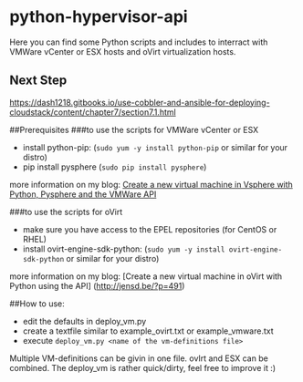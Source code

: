 # python-hypervisor-api
Here you can find some Python scripts and includes to interract with VMWare vCenter or ESX hosts and oVirt virtualization hosts.

## Next Step

https://dash1218.gitbooks.io/use-cobbler-and-ansible-for-deploying-cloudstack/content/chapter7/section7.1.html



##Prerequisites
###to use the scripts for VMWare vCenter or ESX
- install python-pip: (`sudo yum -y install python-pip` or similar for your distro)
- pip install pysphere (`sudo pip install pysphere`)

more information on my blog: [Create a new virtual machine in Vsphere with Python, Pysphere and the VMWare API](http://jensd.be/?p=370)

###to use the scripts for oVirt
- make sure you have access to the EPEL repositories (for CentOS or RHEL)
- install ovirt-engine-sdk-python: (`sudo yum -y install ovirt-engine-sdk-python` or similar for your distro)

more information on my blog: [Create a new virtual machine in oVirt with Python using the API] (http://jensd.be/?p=491)

##How to use:
- edit the defaults in deploy_vm.py
- create a textfile similar to example_ovirt.txt or example_vmware.txt
- execute `deploy_vm.py <name of the vm-definitions file>`

Multiple VM-definitions can be givin in one file. ovIrt and ESX can be combined.
The deploy_vm is rather quick/dirty, feel free to improve it :)
